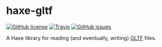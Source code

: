 # haxe-gltf
[![GitHub license](https://img.shields.io/badge/license-Apache%202-blue.svg?style=flat-square)](https://raw.githubusercontent.com/FuzzyWuzzie/haxe-gltf/master/LICENSE) [![Travis](https://img.shields.io/travis/FuzzyWuzzie/haxe-gltf.svg?maxAge=2592000?style=flat-square)](https://travis-ci.org/FuzzyWuzzie/haxe-gltf) [![GitHub issues](https://img.shields.io/github/issues/FuzzyWuzzie/haxe-gltf.svg?style=flat-square)](https://github.com/FuzzyWuzzie/haxe-gltf/issues)

A Haxe library for reading (and eventually, writing) [GLTF](https://github.com/KhronosGroup/glTF) files.